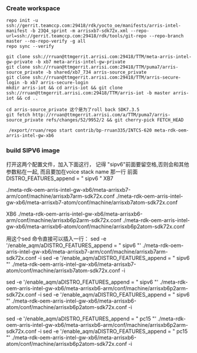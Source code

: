 ### Create workspace
```
repo init -u ssh://gerrit.teamccp.com:29418/rdk/yocto_oe/manifests/arris-intel-manifest -b 23Q4_sprint -m arrisxb7-sdk72x.xml --repo-url=ssh://gerrit.teamccp.com:29418/rdk/tools/git-repo --repo-branch master --no-repo-verify -g all
repo sync --verify 

git clone ssh://rruan@ttmgerrit.arrisi.com:29418/TTM/meta-arris-intel-gw-private -b xb7 meta-arris-intel-gw-private
git clone ssh://rruan@ttmgerrit.arrisi.com:29418/TTM/puma7/arris-source_private -b shared/xb7_734 arris-source_private
git clone ssh://rruan@ttmgerrit.arrisi.com:29418/TTM/arris-secure-login -b xb7 arris-secure-login
mkdir arris-iot && cd arris-iot && git clone ssh://rruan@ttmgerrit.arrisi.com:29418/TTM/arris-iot -b master arris-iot && cd ..

cd arris-source_private 这个是为了roll back SDK7.3.5
git fetch http://rruan@ttmgerrit.arrisi.com/a/TTM/puma7/arris-source_private refs/changes/52/9952/2 && git cherry-pick FETCH_HEAD

 /export/rruan/repo start contrib/bp-rruan335/INTCS-620 meta-rdk-oem-arris-intel-gw-xb6
```
###  build  SIPV6  image
打开这两个配置文件，加入下面这行， 记得 "sipv6"前面要留空格,否则会和其他参数粘在一起, 而且要加在voice stack name 那一行 前面
DISTRO_FEATURES_append = " sipv6 " 
XB7

./meta-rdk-oem-arris-intel-gw-xb6/meta-arrisxb7-arm/conf/machine/arrisxb7arm-sdk72x.conf
./meta-rdk-oem-arris-intel-gw-xb6/meta-arrisxb7-atom/conf/machine/arrisxb7atom-sdk72x.conf

XB6
./meta-rdk-oem-arris-intel-gw-xb6/meta-arrisxb6-arm/conf/machine/arrisxb6p2arm-sdk72x.conf
./meta-rdk-oem-arris-intel-gw-xb6/meta-arrisxb6-atom/conf/machine/arrisxb6p2atom-sdk72x.conf

用这个sed 命令直接可以插入一行：
sed -e '/enable_aqm/aDISTRO_FEATURES_append = \" sipv6 \"' ./meta-rdk-oem-arris-intel-gw-xb6/meta-arrisxb7-arm/conf/machine/arrisxb7arm-sdk72x.conf -i
sed -e '/enable_aqm/aDISTRO_FEATURES_append = \" sipv6 \"' ./meta-rdk-oem-arris-intel-gw-xb6/meta-arrisxb7-atom/conf/machine/arrisxb7atom-sdk72x.conf -i

sed -e '/enable_aqm/aDISTRO_FEATURES_append = \" sipv6 \"' ./meta-rdk-oem-arris-intel-gw-xb6/meta-arrisxb6-arm/conf/machine/arrisxb6p2arm-sdk72x.conf -i
sed -e '/enable_aqm/aDISTRO_FEATURES_append = \" sipv6 \"' ./meta-rdk-oem-arris-intel-gw-xb6/meta-arrisxb6-atom/conf/machine/arrisxb6p2atom-sdk72x.conf -i

sed -e '/enable_aqm/aDISTRO_FEATURES_append = \" pc15 \"' ./meta-rdk-oem-arris-intel-gw-xb6/meta-arrisxb6-arm/conf/machine/arrisxb6p2arm-sdk72x.conf -i
sed -e '/enable_aqm/aDISTRO_FEATURES_append = \" pc15 \"' ./meta-rdk-oem-arris-intel-gw-xb6/meta-arrisxb6-atom/conf/machine/arrisxb6p2atom-sdk72x.conf -i
